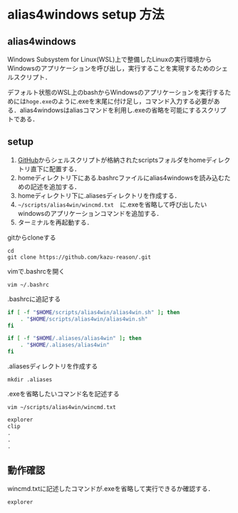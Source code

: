 # alias4windows setup 方法

## alias4windows  
Windows Subsystem for Linux(WSL)上で整備したLinuxの実行環境からWindowsのアプリケーションを呼び出し，実行することを実現するためのシェルスクリプト．

デフォルト状態のWSL上のbashからWindowsのアプリケーションを実行するためには`hoge.exe`のように.exeを末尾に付け足し，コマンド入力する必要がある．alias4windowsはaliasコマンドを利用し.exeの省略を可能にするスクリプトである．

## setup
1. [GitHub](https://github.com/kazu-reason)からシェルスクリプトが格納されたscriptsフォルダをhomeディレクトリ直下に配置する．
2. homeディレクトリ下にある.bashrcファイルにalias4windowsを読み込むための記述を追加する．
3. homeディレクトリ下に.aliasesディレクトリを作成する．
4. `~/scripts/alias4win/wincmd.txt`　に.exeを省略して呼び出したいwindowsのアプリケーションコマンドを追加する．
5. ターミナルを再起動する．

gitからcloneする
~~~
cd
git clone https://github.com/kazu-reason/.git
~~~

vimで.bashrcを開く
~~~
vim ~/.bashrc
~~~
.bashrcに追記する
~~~sh
if [ -f "$HOME/scripts/alias4win/alias4win.sh" ]; then
    . "$HOME/scripts/alias4win/alias4win.sh"
fi

if [ -f "$HOME/.aliases/alias4win" ]; then
    . "$HOME/.aliases/alias4win"
fi
~~~

.aliasesディレクトリを作成する
~~~
mkdir .aliases
~~~

.exeを省略したいコマンド名を記述する

~~~
vim ~/scripts/alias4win/wincmd.txt
~~~
```~/scripts/alias4win/wincmd.txt
explorer
clip
.
.
.
```


## 動作確認
wincmd.txtに記述したコマンドが.exeを省略して実行できるか確認する．
~~~
explorer
~~~

